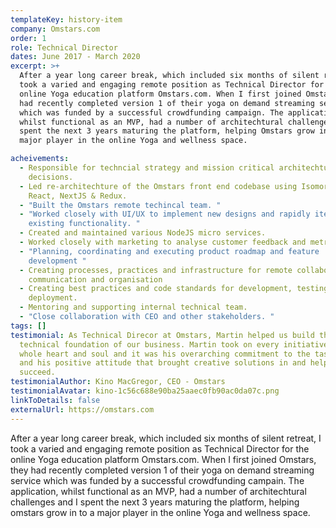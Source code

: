 ```yaml
---
templateKey: history-item
company: Omstars.com
order: 1
role: Technical Director
dates: June 2017 - March 2020
excerpt: >+
  After a year long career break, which included six months of silent retreat, I
  took a varied and engaging remote position as Technical Director for the
  online Yoga education platform Omstars.com. When I first joined Omstars, they
  had recently completed version 1 of their yoga on demand streaming service
  which was funded by a successful crowdfunding campaign. The application,
  whilst functional as an MVP, had a number of architechtural challenges and I
  spent the next 3 years maturing the platform, helping Omstars grow in to a
  major player in the online Yoga and wellness space.

acheivements:
  - Responsible for techncial strategy and mission critical architechtural
    decisions.
  - Led re-architechture of the Omstars front end codebase using Isomorphic
    React, NextJS & Redux.
  - "Built the Omstars remote techincal team. "
  - "Worked closely with UI/UX to implement new designs and rapidly iterate on
    existing functionality. "
  - Created and maintained various NodeJS micro services.
  - Worked closely with marketing to analyse customer feedback and metrics.
  - "Planning, coordinating and executing product roadmap and feature
    development "
  - Creating processes, practices and infrastructure for remote collaboration,
    communication and organisation
  - Creating best practices and code standards for development, testing and
    deployment.
  - Mentoring and supporting internal technical team.
  - "Close collaboration with CEO and other stakeholders. "
tags: []
testimonial: As Technical Direcor at Omstars, Martin helped us build the entire
  technical foundation of our business. Martin took on every initiative with his
  whole heart and soul and it was his overarching commitment to the task at hand
  and his positive attitude that brought creative solutions in and helped us
  succeed.
testimonialAuthor: Kino MacGregor, CEO - Omstars
testimonialAvatar: kino-1c56c688e90ba25aaec0fb90ac0da07c.png
linkToDetails: false
externalUrl: https://omstars.com
---
```

After a year long career break, which included six months of silent retreat, I took a varied and engaging remote position as Technical Director for the online Yoga education platform Omstars.com. When I first joined Omstars, they had recently completed version 1 of their yoga on demand streaming service which was funded by a successful crowdfunding campain. The application, whilst functional as an MVP, had a number of architechtural challenges and I spent the next 3 years maturing the platform, helping omstars grow in to a major player in the online Yoga and wellness space.